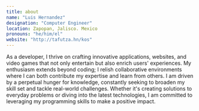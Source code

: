 ```yaml
---
title: about
name: "Luis Hernandez"
designation: "Computer Engineer"
location: Zapopan, Jalisco. Mexico
pronouns: "he/him/el"
website: "http://tafutza.hn/kos"
---
```


As a developer, I thrive on crafting innovative applications, websites, and video games that not only entertain but also enrich users' experiences. My enthusiasm extends beyond coding; I relish collaborative environments where I can both contribute my expertise and learn from others. I am driven by a perpetual hunger for knowledge, constantly seeking to broaden my skill set and tackle real-world challenges. Whether it's creating solutions to everyday problems or diving into the latest technologies, I am committed to leveraging my programming skills to make a positive impact.
